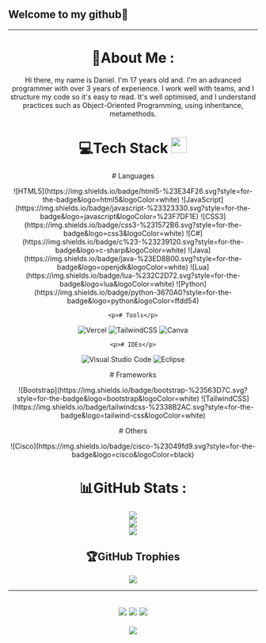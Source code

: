 ## Welcome to my github👋



---
<div align="center">
  
# 💫About Me :
Hi there, my name is Daniel. I'm 17 years old and. I'm an advanced programmer with over 3 years of experience. I work well with teams, and I structure my code so it's easy to read. It's well optimised, and I understand practices such as Object-Oriented Programming, using inheritance, metamethods.


# 💻Tech Stack <img src = "https://media2.giphy.com/media/QssGEmpkyEOhBCb7e1/giphy.gif?cid=ecf05e47a0n3gi1bfqntqmob8g9aid1oyj2wr3ds3mg700bl&rid=giphy.gif" width = 32px> 
  <p># Languages</p>
![HTML5](https://img.shields.io/badge/html5-%23E34F26.svg?style=for-the-badge&logo=html5&logoColor=white) ![JavaScript](https://img.shields.io/badge/javascript-%23323330.svg?style=for-the-badge&logo=javascript&logoColor=%23F7DF1E) ![CSS3](https://img.shields.io/badge/css3-%231572B6.svg?style=for-the-badge&logo=css3&logoColor=white) ![C#](https://img.shields.io/badge/c%23-%23239120.svg?style=for-the-badge&logo=c-sharp&logoColor=white) ![Java](https://img.shields.io/badge/java-%23ED8B00.svg?style=for-the-badge&logo=openjdk&logoColor=white) ![Lua](https://img.shields.io/badge/lua-%232C2D72.svg?style=for-the-badge&logo=lua&logoColor=white) 	![Python](https://img.shields.io/badge/python-3670A0?style=for-the-badge&logo=python&logoColor=ffdd54) 
  
    <p># Tools</p>
  ![Vercel](https://img.shields.io/badge/vercel-%23000000.svg?style=for-the-badge&logo=vercel&logoColor=white) ![TailwindCSS](https://img.shields.io/badge/tailwindcss-%2338B2AC.svg?style=for-the-badge&logo=tailwind-css&logoColor=white) ![Canva](https://img.shields.io/badge/Canva-%2300C4CC.svg?style=for-the-badge&logo=Canva&logoColor=white)
  
    <p># IDEs</p>
  ![Visual Studio Code](https://img.shields.io/badge/Visual%20Studio%20Code-0078d7.svg?style=for-the-badge&logo=visual-studio-code&logoColor=white) ![Eclipse](https://img.shields.io/badge/Eclipse-FE7A16.svg?style=for-the-badge&logo=Eclipse&logoColor=white)
    
  <p># Frameworks</p>
  ![Bootstrap](https://img.shields.io/badge/bootstrap-%23563D7C.svg?style=for-the-badge&logo=bootstrap&logoColor=white)
  ![TailwindCSS](https://img.shields.io/badge/tailwindcss-%2338B2AC.svg?style=for-the-badge&logo=tailwind-css&logoColor=white)
  
  <p># Others</p>
   ![Cisco](https://img.shields.io/badge/cisco-%23049fd9.svg?style=for-the-badge&logo=cisco&logoColor=black)
  
# 📊GitHub Stats :
![](https://github-readme-stats.vercel.app/api?username=rodexiy&theme=radical&hide_border=false&include_all_commits=false&count_private=false)<br/>
![](https://github-readme-streak-stats.herokuapp.com/?user=rodexiy&theme=radical&hide_border=false)<br/>
![](https://github-readme-stats.vercel.app/api/top-langs/?username=rodexiy&theme=radical&hide_border=false&include_all_commits=false&count_private=false&layout=compact)

## 🏆GitHub Trophies
![](https://github-profile-trophy.vercel.app/?username=rodexiy&theme=discord&no-frame=false&no-bg=false&margin-w=4)

---
![](https://forthebadge.com/images/badges/powered-by-black-magic.svg)
![](http://ForTheBadge.com/images/badges/built-by-developers.svg)
![](https://forthebadge.com/images/badges/uses-brains.svg)
---
![](https://komarev.com/ghpvc/?username=rodexiy&label=Visitors+Count&color=brightgreen)
</div>
